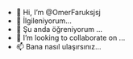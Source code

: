 - 👋 Hi, I’m @OmerFaruksjsj
- 👀 İlgileniyorum...
- 🌱 Şu anda öğreniyorum ...
- 💞️ I’m looking to collaborate on ...
- 📫 Bana nasıl ulaşırsınız...

